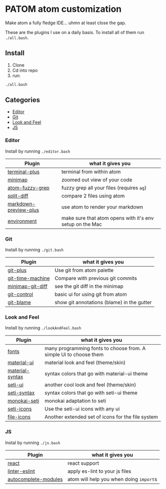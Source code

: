 # PATOM atom customization

Make atom a fully fledge IDE... uhmn at least close the gap.

These are the plugins I use on a daily basis. To install all of them run `./all.bash`.



## Install

1. Clone
1. Cd into repo
1. run:

```bash
./all.bash
```

## Categories

- [Editor](#editor)
- [Git](#git)
- [Look and Feel](#look-and-feel)
- [JS](#js)

### Editor

Install by running `./editor.bash`

| Plugin           | what it gives you                                                  |
|------------------|--------------------------------------------------------------------|
| [terminal-plus](https://atom.io/packages/terminal-plus)    | terminal from within atom |
| [minimap](https://atom.io/packages/minimap)          | zoomed out view of your code |
| [atom-fuzzy-grep](https://atom.io/packages/atom-fuzzy-grep)  | fuzzy grep all your files (requires `ag`) |
| [split-diff](https://atom.io/packages/split-diff)       | compare 2 files using atom |
| [markdown-preview-plus](https://atom.io/packages/markdown-preview-plus) | use atom to render your markdown |
| [environment](https://atom.io/packages/environment) | make sure that atom opens with it's env setup on the Mac |

### Git

Install by running `./git.bash`

| Plugin                                                        | what it gives you           |
|---------------------------------------------------------------|---------------------------------------|
| [git-plus](https://atom.io/packages/git-plus)                 | Use git from atom palette |
| [git-time-machine](https://atom.io/packages/git-time-machine) | Compare with previous git commits |
| [minimap-git-diff](https://atom.io/packages/minimap-git-diff) | see the git diff in the minimap |
| [git-control](https://atom.io/packages/git-control)           | basic ui for using git from atom |
| [git-blame](https://atom.io/packages/git-blame)               | show git annotations (blame) in the gutter |

### Look and Feel

Install by running `./lookAndFeel.bash`


| Plugin                                                 | what it gives you                                                  |
|--------------------------------------------------------|--------------------------------------------------------------------|
| [fonts](https://atom.io/packages/fonts)                | many programming fonts to choose from. A simple Ui to choose them  |
| [material-ui](https://atom.io/themes/atom-material-ui) | material look and feel (theme/skin) |
| [material-syntax](https://atom.io/themes/atom-material-syntax) | syntax colors that go with material-ui theme |
| [seti-ui](https://atom.io/themes/seti-ui)              | another cool look and feel (theme/skin) |
| [seti-syntax](https://atom.io/themes/seti-syntax)      | syntax colors that go with seti-ui theme |
| [monokai-seti](https://atom.io/themes/monokai-seti)    | monokai adaptation to seti |
| [seti-icons](https://atom.io/packages/seti-icons)      | Use the seti-ui icons with any ui |
| [file-icons](https://atom.io/packages/file-icons)      | Another extended set of icons for the file system |

### JS

Instal by running `./js.bash`

| Plugin                 | what it gives you                                                  |
|------------------------|--------------------------------------------------------------------|
| [react](https://atom.io/packages/react)                  | react support |
| [linter-eslint](https://atom.io/packages/linter-eslint)          | apply es-lint to your js files |
| [autocomplete-modules](https://atom.io/packages/autocomplete-modules) | atom will help you when doing `import`s |
